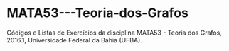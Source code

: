 # MATA53---Teoria-dos-Grafos
Códigos e Listas de Exercícios da disciplina MATA53 - Teoria dos Grafos, 2016.1, Universidade Federal da Bahia (UFBA).
